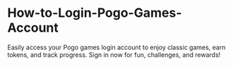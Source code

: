 # How-to-Login-Pogo-Games-Account
Easily access your Pogo games login account to enjoy classic games, earn tokens, and track progress. Sign in now for fun, challenges, and rewards!
